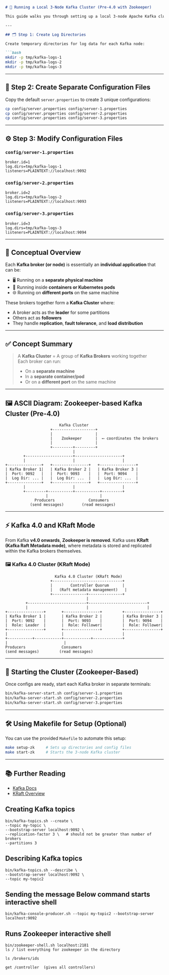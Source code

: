 

```markdown
# 🧰 Running a Local 3-Node Kafka Cluster (Pre-4.0 with Zookeeper)

This guide walks you through setting up a local 3-node Apache Kafka cluster (prior to version 4.0) using Zookeeper. Each Kafka broker runs on a different port and writes its own logs to a separate directory for easy tracking.

---

## 🗂️ Step 1: Create Log Directories

Create temporary directories for log data for each Kafka node:

```bash
mkdir -p tmp/kafka-logs-1
mkdir -p tmp/kafka-logs-2
mkdir -p tmp/kafka-logs-3
```

---

## 📝 Step 2: Create Separate Configuration Files

Copy the default `server.properties` to create 3 unique configurations:

```bash
cp config/server.properties config/server-1.properties
cp config/server.properties config/server-2.properties
cp config/server.properties config/server-3.properties
```

---

## ⚙️ Step 3: Modify Configuration Files

### `config/server-1.properties`

```properties
broker.id=1
log.dirs=tmp/kafka-logs-1
listeners=PLAINTEXT://localhost:9092
```

### `config/server-2.properties`

```properties
broker.id=2
log.dirs=tmp/kafka-logs-2
listeners=PLAINTEXT://localhost:9093
```

### `config/server-3.properties`

```properties
broker.id=3
log.dirs=tmp/kafka-logs-3
listeners=PLAINTEXT://localhost:9094
```

---

## 🧠 Conceptual Overview

Each **Kafka broker (or node)** is essentially an **individual application** that can be:

- 🖥️ Running on a **separate physical machine**
- 🐳 Running inside **containers or Kubernetes pods**
- 🌐 Running on **different ports** on the same machine

These brokers together form a **Kafka Cluster** where:
- A broker acts as the **leader** for some partitions
- Others act as **followers**
- They handle **replication**, **fault tolerance**, and **load distribution**

---

## ✅ Concept Summary

> A **Kafka Cluster** = A group of **Kafka Brokers** working together  
> Each broker can run:
> - On a **separate machine**
> - In a **separate container/pod**
> - Or on a **different port** on the same machine

---

## 🖼️ ASCII Diagram: Zookeeper-based Kafka Cluster (Pre-4.0)

```plaintext
                        Kafka Cluster
                    +-------------------+
                    |                   |
                    |    Zookeeper      |  ⟵ coordinates the brokers
                    |                   |
                    +---------+---------+
                              |
        +---------------------+---------------------+
        |                     |                     |
+---------------+   +----------------+   +----------------+
| Kafka Broker 1|   | Kafka Broker 2 |   | Kafka Broker 3 |
|  Port: 9092   |   |  Port: 9093    |   |  Port: 9094    |
|  Log Dir: ... |   |  Log Dir: ...  |   |  Log Dir: ...  |
+---------------+   +----------------+   +----------------+
        |                     |                     |
        +---------+-----------+-----------+---------+
                  |                       |
             Producers               Consumers
           (send messages)        (read messages)
```

---

## ⚡ Kafka 4.0 and KRaft Mode

From Kafka **v4.0 onwards**, **Zookeeper is removed**. Kafka uses **KRaft (Kafka Raft Metadata mode)**, where metadata is stored and replicated within the Kafka brokers themselves.

### 🖼️ Kafka 4.0 Cluster (KRaft Mode)

```plaintext
                      Kafka 4.0 Cluster (KRaft Mode)
                    +-------------------------------+
                    |        Controller Quorum      |
                    |   (Raft metadata management)   |
                    +---------------+---------------+
                                    |
         +--------------------------+--------------------------+
         |                          |                          |
+----------------+       +----------------+         +----------------+
| Kafka Broker 1 |       | Kafka Broker 2 |         | Kafka Broker 3 |
|  Port: 9092    |       |  Port: 9093    |         |  Port: 9094    |
|  Role: Leader  |       |  Role: Follower|         |  Role: Follower|
+----------------+       +----------------+         +----------------+
|                        |                          |
+-----------+------------+------------+-------------+
|                         |
Producers                Consumers
(send messages)         (read messages)
```

---

## 🚀 Starting the Cluster (Zookeeper-Based)

Once configs are ready, start each Kafka broker in separate terminals:

```bash
bin/kafka-server-start.sh config/server-1.properties
bin/kafka-server-start.sh config/server-2.properties
bin/kafka-server-start.sh config/server-3.properties
```

---

## 🛠️ Using Makefile for Setup (Optional)

You can use the provided `Makefile` to automate this setup:

```bash
make setup-zk     # Sets up directories and config files
make start-zk     # Starts the 3-node Kafka cluster
```

---

## 📚 Further Reading

- [Kafka Docs](https://kafka.apache.org/documentation/)
- [KRaft Overview](https://kafka.apache.org/documentation/#kraft)


## Creating Kafka topics
```
bin/kafka-topics.sh --create \
--topic my-topic \
--bootstrap-server localhost:9092 \
--replication-factor 3 \   # should not be greater than number of brokers
--partitions 3

```

## Describing Kafka topics
```
bin/kafka-topics.sh --describe \
--bootstrap-server localhost:9092 \
--topic my-topic2
```

## Sending the message Below command starts interactive shell
````
bin/kafka-console-producer.sh --topic my-topic2 --bootstrap-server localhost:9092

````
## Runs Zookeeper interactive shell

````
bin/zookeeper-shell.sh localhost:2181
ls / list everything for zookeeper in the directory

ls /brokers/ids

get /controller  (gives all controllers)


````